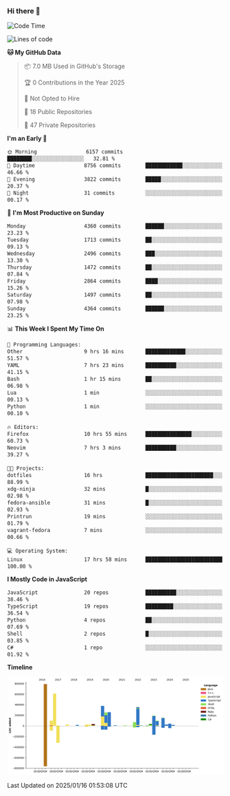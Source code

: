 ### Hi there 👋

<!--
**Clumsy-Coder/Clumsy-Coder** is a ✨ _special_ ✨ repository because its `README.md` (this file) appears on your GitHub profile.

Here are some ideas to get you started:

- 🔭 I’m currently working on ...
- 🌱 I’m currently learning ...
- 👯 I’m looking to collaborate on ...
- 🤔 I’m looking for help with ...
- 💬 Ask me about ...
- 📫 How to reach me: ...
- 😄 Pronouns: ...
- ⚡ Fun fact: ...
-->

<!-- anmol098/waka-readme-stats -->
<!--START_SECTION:waka-->
![Code Time](http://img.shields.io/badge/Code%20Time-1%2C124%20hrs%2014%20mins-blue)

![Lines of code](https://img.shields.io/badge/From%20Hello%20World%20I%27ve%20Written-3.5%20million%20lines%20of%20code-blue)

**🐱 My GitHub Data** 

> 📦 7.0 MB Used in GitHub's Storage 
 > 
> 🏆 0 Contributions in the Year 2025
 > 
> 🚫 Not Opted to Hire
 > 
> 📜 18 Public Repositories 
 > 
> 🔑 47 Private Repositories 
 > 
**I'm an Early 🐤** 

```text
🌞 Morning                6157 commits        ████████░░░░░░░░░░░░░░░░░   32.81 % 
🌆 Daytime                8756 commits        ████████████░░░░░░░░░░░░░   46.66 % 
🌃 Evening                3822 commits        █████░░░░░░░░░░░░░░░░░░░░   20.37 % 
🌙 Night                  31 commits          ░░░░░░░░░░░░░░░░░░░░░░░░░   00.17 % 
```
📅 **I'm Most Productive on Sunday** 

```text
Monday                   4360 commits        ██████░░░░░░░░░░░░░░░░░░░   23.23 % 
Tuesday                  1713 commits        ██░░░░░░░░░░░░░░░░░░░░░░░   09.13 % 
Wednesday                2496 commits        ███░░░░░░░░░░░░░░░░░░░░░░   13.30 % 
Thursday                 1472 commits        ██░░░░░░░░░░░░░░░░░░░░░░░   07.84 % 
Friday                   2864 commits        ████░░░░░░░░░░░░░░░░░░░░░   15.26 % 
Saturday                 1497 commits        ██░░░░░░░░░░░░░░░░░░░░░░░   07.98 % 
Sunday                   4364 commits        ██████░░░░░░░░░░░░░░░░░░░   23.25 % 
```


📊 **This Week I Spent My Time On** 

```text
💬 Programming Languages: 
Other                    9 hrs 16 mins       █████████████░░░░░░░░░░░░   51.57 % 
YAML                     7 hrs 23 mins       ██████████░░░░░░░░░░░░░░░   41.15 % 
Bash                     1 hr 15 mins        ██░░░░░░░░░░░░░░░░░░░░░░░   06.98 % 
Lua                      1 min               ░░░░░░░░░░░░░░░░░░░░░░░░░   00.13 % 
Python                   1 min               ░░░░░░░░░░░░░░░░░░░░░░░░░   00.10 % 

🔥 Editors: 
Firefox                  10 hrs 55 mins      ███████████████░░░░░░░░░░   60.73 % 
Neovim                   7 hrs 3 mins        ██████████░░░░░░░░░░░░░░░   39.27 % 

🐱‍💻 Projects: 
dotfiles                 16 hrs              ██████████████████████░░░   88.99 % 
xdg-ninja                32 mins             █░░░░░░░░░░░░░░░░░░░░░░░░   02.98 % 
fedora-ansible           31 mins             █░░░░░░░░░░░░░░░░░░░░░░░░   02.93 % 
Printrun                 19 mins             ░░░░░░░░░░░░░░░░░░░░░░░░░   01.79 % 
vagrant-fedora           7 mins              ░░░░░░░░░░░░░░░░░░░░░░░░░   00.66 % 

💻 Operating System: 
Linux                    17 hrs 58 mins      █████████████████████████   100.00 % 
```

**I Mostly Code in JavaScript** 

```text
JavaScript               20 repos            ██████████░░░░░░░░░░░░░░░   38.46 % 
TypeScript               19 repos            █████████░░░░░░░░░░░░░░░░   36.54 % 
Python                   4 repos             ██░░░░░░░░░░░░░░░░░░░░░░░   07.69 % 
Shell                    2 repos             █░░░░░░░░░░░░░░░░░░░░░░░░   03.85 % 
C#                       1 repo              ░░░░░░░░░░░░░░░░░░░░░░░░░   01.92 % 
```



**Timeline**

![Lines of Code chart](https://raw.githubusercontent.com/Clumsy-Coder/Clumsy-Coder/main/assets/bar_graph.png)


 Last Updated on 2025/01/16 01:53:08 UTC
<!--END_SECTION:waka-->
